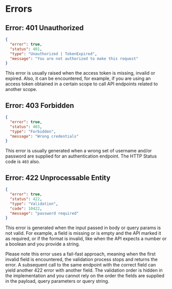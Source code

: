 # Errors

## Error: **401 Unauthorized**

```json
{
  "error": true,
  "status": 401,
  "type": "Unauthorized | TokenExpired",
  "message": "You are not authorized to make this request"
}
```

This error is usually raised when the access token is missing, invalid or expired. Also, it can be encountered, for example, if you are using an access token obtained in a certain scope to call API endpoints related to another scope.

## Error: **403 Forbidden**

```json
{
  "error": true,
  "status": 403,
  "type": "Forbidden",
  "message": "Wrong credentials"
}
```

This error is usually generated when a wrong set of username and/or password are supplied for an authentication endpoint. The HTTP Status code is `403` also.

## Error: **422 Unprocessable Entity**

```json
{
  "error": true,
  "status": 422,
  "type": "Validation",
  "code": 10422,
  "message": "password required"
}
```

This error is generated when the input passed in body or query params is not valid. For example, a field is missing or is empty and the API marked it as required, or if the format is invalid, like when the API expects a number or a boolean and you provide a string.

<aside class="notice">
Please note this error uses a fail-fast approach, meaning when the first invalid field is encountered, the validation process stops and returns the error. A subsequent call to the same endpoint with the correct field can yield another 422 error with another field. The validation order is hidden in the implementation and you cannot rely on the order the fields are supplied in the payload, query parameters or query string.
</aside>
